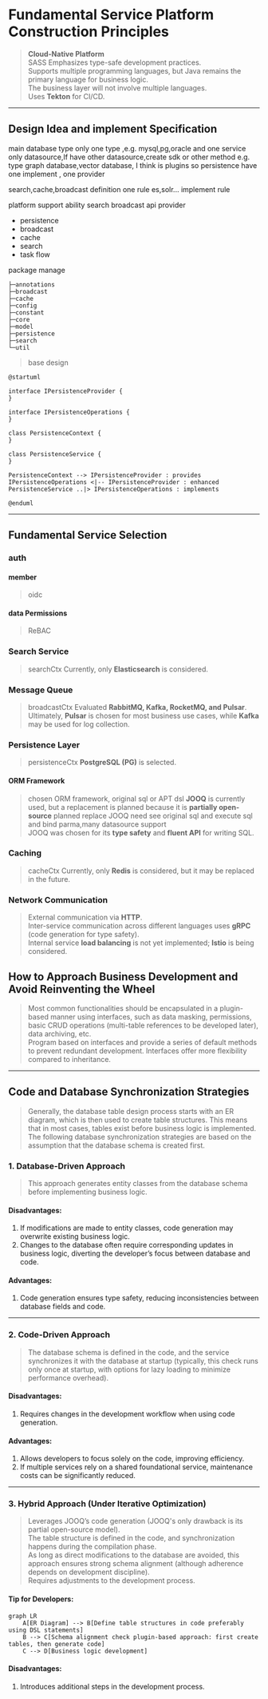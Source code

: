 # **Fundamental Service Platform Construction Principles**

> **Cloud-Native Platform**  
> SASS
> Emphasizes type-safe development practices.  
> Supports multiple programming languages, but Java remains the primary language for business
> logic.  
> The business layer will not involve multiple languages.  
> Uses **Tekton** for CI/CD.

---

## **Design Idea and implement Specification**

main database type only one type ,e.g. mysql,pg,oracle
and one service only datasource,If have other datasource,create sdk or other method
e.g. type graph database,vector database, I think is plugins
so persistence have one implement , one provider

search,cache,broadcast definition one rule
es,solr... implement rule

platform support ability
search broadcast
api provider

- persistence
- broadcast
- cache
- search
- task flow

package manage

```shell
├─annotations
├─broadcast
├─cache
├─config
├─constant
├─core
├─model
├─persistence
├─search
└─util
```

> base design

```puml
@startuml

interface IPersistenceProvider {
}

interface IPersistenceOperations {
}

class PersistenceContext {
}

class PersistenceService {
}

PersistenceContext --> IPersistenceProvider : provides
IPersistenceOperations <|-- IPersistenceProvider : enhanced
PersistenceService ..|> IPersistenceOperations : implements

@enduml

```

---

## **Fundamental Service Selection**

### **auth**

#### member

> oidc

#### data Permissions

> ReBAC

### **Search Service**

> searchCtx
> Currently, only **Elasticsearch** is considered.

### **Message Queue**

> broadcastCtx
> Evaluated **RabbitMQ, Kafka, RocketMQ, and Pulsar**.  
> Ultimately, **Pulsar** is chosen for most business use cases, while **Kafka** may be used for log
> collection.

### **Persistence Layer**

> persistenceCtx
> **PostgreSQL (PG)** is selected.

#### **ORM Framework**

> chosen ORM framework, original sql or APT dsl
> **JOOQ** is currently used, but a replacement is planned because it is **partially open-source**
> planned replace JOOQ
> need see original sql and execute sql and bind parma,many datasource support  
> JOOQ was chosen for its **type safety** and **fluent API** for writing SQL.

### **Caching**

> cacheCtx
> Currently, only **Redis** is considered, but it may be replaced in the future.

### **Network Communication**

> External communication via **HTTP**.  
> Inter-service communication across different languages uses **gRPC** (code generation for type
> safety).  
> Internal service **load balancing** is not yet implemented; **Istio** is being considered.

## How to Approach Business Development and Avoid Reinventing the Wheel

> Most common functionalities should be encapsulated in a plugin-based manner using interfaces, such
> as data masking, permissions, basic CRUD operations (multi-table references to be developed
> later),
> data archiving, etc.  
> Program based on interfaces and provide a series of default methods to prevent redundant
> development. Interfaces offer more flexibility compared to inheritance.

---

## Code and Database Synchronization Strategies

> Generally, the database table design process starts with an ER diagram, which is then used to
> create table structures. This means that in most cases, tables exist before business logic is
> implemented.  
> The following database synchronization strategies are based on the assumption that the database
> schema is created first.

### **1. Database-Driven Approach**

> This approach generates entity classes from the database schema before implementing business
> logic.

#### **Disadvantages:**

1. If modifications are made to entity classes, code generation may overwrite existing business
   logic.
2. Changes to the database often require corresponding updates in business logic, diverting the
   developer’s focus between database and code.

#### **Advantages:**

1. Code generation ensures type safety, reducing inconsistencies between database fields and code.

---

### **2. Code-Driven Approach**

> The database schema is defined in the code, and the service synchronizes it with the database at
> startup (typically, this check runs only once at startup, with options for lazy loading to
> minimize
> performance overhead).

#### **Disadvantages:**

1. Requires changes in the development workflow when using code generation.

#### **Advantages:**

1. Allows developers to focus solely on the code, improving efficiency.
2. If multiple services rely on a shared foundational service, maintenance costs can be
   significantly reduced.

---

### **3. Hybrid Approach (Under Iterative Optimization)**

> Leverages JOOQ’s code generation (JOOQ's only drawback is its partial open-source model).  
> The table structure is defined in the code, and synchronization happens during the compilation
> phase.  
> As long as direct modifications to the database are avoided, this approach ensures strong schema
> alignment (although adherence depends on development discipline).  
> Requires adjustments to the development process.

#### **Tip for Developers:**

```mermaid
graph LR
    A[ER Diagram] --> B[Define table structures in code preferably using DSL statements]
    B --> C[Schema alignment check plugin-based approach: first create tables, then generate code]
    C --> D[Business logic development]
```

#### **Disadvantages:**

1. Introduces additional steps in the development process.
